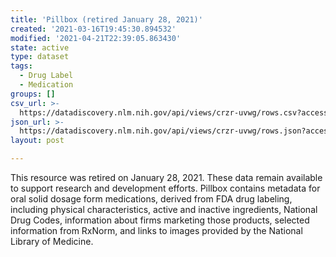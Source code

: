```yaml
---
title: 'Pillbox (retired January 28, 2021)'
created: '2021-03-16T19:45:30.894532'
modified: '2021-04-21T22:39:05.863430'
state: active
type: dataset
tags:
  - Drug Label
  - Medication
groups: []
csv_url: >-
  https://datadiscovery.nlm.nih.gov/api/views/crzr-uvwg/rows.csv?accessType=DOWNLOAD
json_url: >-
  https://datadiscovery.nlm.nih.gov/api/views/crzr-uvwg/rows.json?accessType=DOWNLOAD
layout: post

---
```

This resource was retired on January 28, 2021.  These data remain available to support research and development efforts. Pillbox contains metadata for oral solid dosage form medications, derived from FDA drug labeling, including physical characteristics, active and inactive ingredients, National Drug Codes, information about firms marketing those products, selected information from RxNorm, and links to images provided by the National Library of Medicine.
